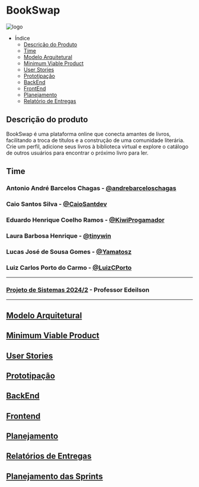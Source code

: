 
# BookSwap

![logo](https://github.com/user-attachments/assets/f4c41849-31d1-43dc-b9be-26cc731e0b18)

- Índice
  - [Descrição do Produto](#descrição-do-produto)
  - [Time](#time)
  - [Modelo Arquitetural](#modelo-arquitetural)
  - [Minimum Viable Product](#minimum-viable-product)
  - [User Stories](#user-stories)
  - [Prototipação](#prototipação)
  - [BackEnd](#backend)
  - [FrontEnd](#frontend)
  - [Planejamento](#planejamento)
  - [Relatório de Entregas](#relatórios-de-entregas)

## Descrição do produto

BookSwap é uma plataforma online que conecta amantes de livros, facilitando a troca de títulos e a construção de uma comunidade literária. Crie um perfil, adicione seus livros à biblioteca virtual e explore o catálogo de outros usuários para encontrar o próximo livro para ler.

## Time

### Antonio André Barcelos Chagas - [@andrebarceloschagas](https://github.com/andrebarceloschagas)

### Caio Santos Silva - [@CaioSantdev](https://github.com/CaioSantdev)

### Eduardo Henrique Coelho Ramos - [@KiwiProgamador](https://github.com/HelloKiw1)

### Laura Barbosa Henrique - [@tinywin](https://github.com/tinywin)

### Lucas José de Sousa Gomes - [@Yamatosz](https://github.com/Yamatosz)

### Luiz Carlos Porto do Carmo - [@LuizCPorto](https://github.com/LuizCPorto)

---

### [Projeto de Sistemas 2024/2](https://github.com/disciplinas-prof-Edeilson-UFT/proj-sist-2024-2) - Professor Edeilson

---

## [Modelo Arquitetural](/modelo_aquitetural.md)

## [Minimum Viable Product](/mvp.md)

## [User Stories](/user_stories.md)

## [Prototipação](https://www.figma.com/proto/92SVpi8xxKQfWpxARVSmsQ/Telas-do-bookswap?node-id=1-2&node-type=CANVAS&t=omIRD0rLrkgfpXs7-1&scaling=scale-down&content-scaling=fixed&page-id=0%3A1&starting-point-node-id=1%3A2)

## [BackEnd](https://github.com/BookSwap-PS/BookSwap-BackEnd)

## [Frontend](https://github.com/BookSwap-PS/BookSwap-FrontEnd)

## [Planejamento](https://github.com/orgs/BookSwap-PS/projects/3)

## [Relatórios de Entregas](/relatorio_entregas.md)

## [Planejamento das Sprints](/planejamento.md)
